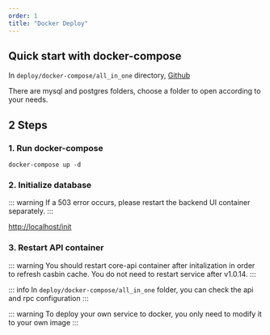 ```yaml
---
order: 1
title: "Docker Deploy"
---
```


## Quick start with docker-compose

In `deploy/docker-compose/all_in_one` directory, [Github](https://github.com/suyuan32/simple-admin-core/tree/master/deploy/docker-compose/all_in_one)

There are mysql and postgres folders, choose a folder to open according to your needs.

## 2 Steps

### 1. Run docker-compose

```shell
docker-compose up -d
```

### 2. Initialize database

::: warning
If a 503 error occurs, please restart the backend UI container separately.
:::

<http://localhost/init>

### 3. Restart API container

::: warning
You should restart core-api container after initalization in order to refresh casbin cache. You do not need to restart service after v1.0.14.
:::

::: info
In `deploy/docker-compose/all_in_one` folder, you can check the api and rpc configuration
:::

::: warning
To deploy your own service to docker, you only need to modify it to your own image
:::
